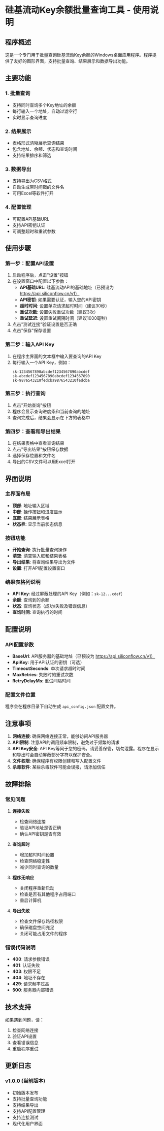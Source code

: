 # 硅基流动Key余额批量查询工具 - 使用说明

## 程序概述

这是一个专门用于批量查询硅基流动Key余额的Windows桌面应用程序。程序提供了友好的图形界面，支持批量查询、结果展示和数据导出功能。

## 主要功能

### 1. 批量查询
- 支持同时查询多个Key地址的余额
- 每行输入一个地址，自动过滤空行
- 实时显示查询进度

### 2. 结果展示
- 表格形式清晰展示查询结果
- 包含地址、余额、状态和查询时间
- 支持结果排序和筛选

### 3. 数据导出
- 支持导出为CSV格式
- 自动生成带时间戳的文件名
- 可用Excel等软件打开

### 4. 配置管理
- 可配置API基础URL
- 支持API密钥认证
- 可调整超时和重试参数

## 使用步骤

### 第一步：配置API设置
1. 启动程序后，点击"设置"按钮
2. 在设置窗口中配置以下参数：
   - **API基础URL**: 硅基流动API的基础地址（已预设为 https://api.siliconflow.cn/v1）
   - **API密钥**: 如果需要认证，输入您的API密钥
   - **超时时间**: 设置单次请求超时时间（建议30秒）
   - **重试次数**: 设置失败重试次数（建议3次）
   - **重试延迟**: 设置重试间隔时间（建议1000毫秒）
3. 点击"测试连接"验证设置是否正确
4. 点击"保存"保存设置

### 第二步：输入API Key
1. 在程序主界面的文本框中输入要查询的API Key
2. 每行输入一个API Key，例如：
   ```
   sk-1234567890abcdef1234567890abcdef
   sk-abcdef1234567890abcdef1234567890
   sk-9876543210fedcba9876543210fedcba
   ```

### 第三步：执行查询
1. 点击"开始查询"按钮
2. 程序会显示查询进度条和当前查询的地址
3. 查询完成后，结果会显示在下方的表格中

### 第四步：查看和导出结果
1. 在结果表格中查看查询结果
2. 点击"导出结果"按钮保存数据
3. 选择保存位置和文件名
4. 导出的CSV文件可以用Excel打开

## 界面说明

### 主界面布局
- **顶部**: 地址输入区域
- **中部**: 操作按钮和进度显示
- **底部**: 结果展示表格
- **状态栏**: 显示当前状态信息

### 按钮功能
- **开始查询**: 执行批量查询操作
- **清空**: 清空输入框和结果表格
- **导出结果**: 将查询结果导出为文件
- **设置**: 打开API配置设置窗口

### 结果表格列说明
- **API Key**: 经过屏蔽处理的API Key（例如：`sk-12...cdef`）
- **余额**: 查询到的余额
- **状态**: 查询状态（成功/失败及错误信息）
- **查询时间**: 查询执行的时间

## 配置说明

### API配置参数
- **BaseUrl**: API服务器的基础地址（已预设为 https://api.siliconflow.cn/v1）
- **ApiKey**: 用于API认证的密钥（可选）
- **TimeoutSeconds**: 单次请求超时时间
- **MaxRetries**: 失败时的重试次数
- **RetryDelayMs**: 重试间隔时间

### 配置文件位置
程序会在程序目录下自动生成 `api_config.json` 配置文件。

## 注意事项

1. **网络连接**: 确保网络连接正常，能够访问API服务器
2. **API限制**: 注意API的调用频率限制，避免过于频繁的请求
3. **API Key安全**: API Key等同于您的密码，请妥善保管，切勿泄露。程序在显示和导出时会自动屏蔽部分字符以保护安全。
4. **文件权限**: 确保程序有权限创建和写入配置文件
5. **杀毒软件**: 某些杀毒软件可能会误报，请添加信任

## 故障排除

### 常见问题

1. **连接失败**
   - 检查网络连接
   - 验证API地址是否正确
   - 确认API密钥是否有效

2. **查询超时**
   - 增加超时时间设置
   - 检查网络稳定性
   - 减少同时查询的数量

3. **程序无响应**
   - 关闭程序重新启动
   - 检查是否有其他程序占用端口
   - 重启计算机

4. **导出失败**
   - 检查文件保存路径权限
   - 确保磁盘空间充足
   - 关闭可能占用文件的程序

### 错误代码说明
- **400**: 请求参数错误
- **401**: 认证失败
- **403**: 权限不足
- **404**: 地址不存在
- **429**: 请求频率过高
- **500**: 服务器内部错误

## 技术支持

如果遇到问题，请：
1. 检查网络连接
2. 验证API设置
3. 查看错误信息
4. 重启程序重试

## 更新日志

### v1.0.0 (当前版本)
- 初始版本发布
- 支持批量查询功能
- 支持结果导出
- 支持API配置管理
- 支持连接测试
- 现代化用户界面 